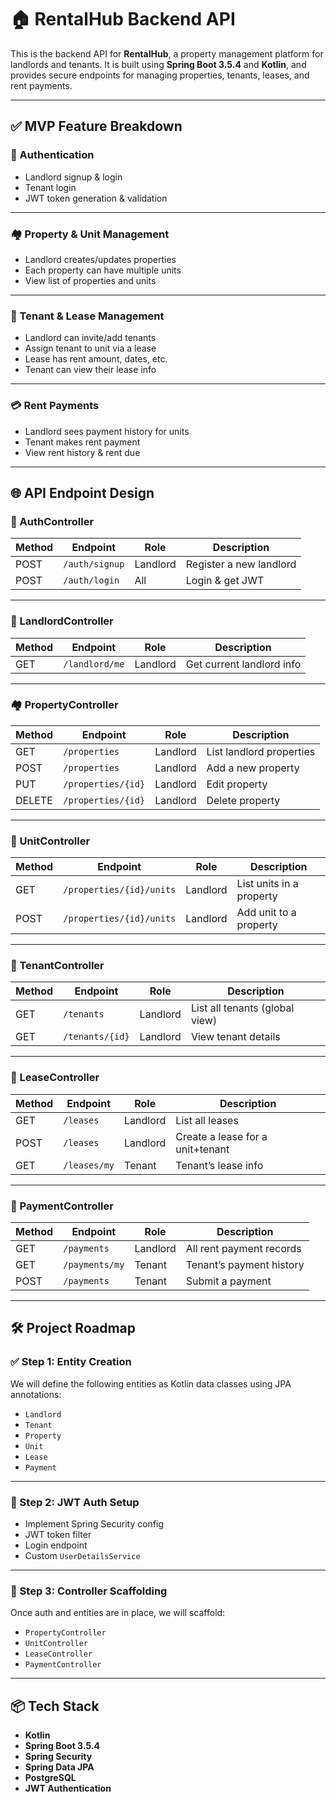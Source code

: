 # 🏠 RentalHub Backend API

This is the backend API for **RentalHub**, a property management platform for landlords and tenants. It is built using **Spring Boot 3.5.4** and **Kotlin**, and provides secure endpoints for managing properties, tenants, leases, and rent payments.

---

## ✅ MVP Feature Breakdown

### 🔐 Authentication

- Landlord signup & login
- Tenant login
- JWT token generation & validation

---

### 🏘 Property & Unit Management

- Landlord creates/updates properties
- Each property can have multiple units
- View list of properties and units

---

### 👥 Tenant & Lease Management

- Landlord can invite/add tenants
- Assign tenant to unit via a lease
- Lease has rent amount, dates, etc.
- Tenant can view their lease info

---

### 💳 Rent Payments

- Landlord sees payment history for units
- Tenant makes rent payment
- View rent history & rent due

---

## 🌐 API Endpoint Design

### 🔐 AuthController

| Method | Endpoint       | Role     | Description             |
|--------|----------------|----------|-------------------------|
| POST   | `/auth/signup` | Landlord | Register a new landlord |
| POST   | `/auth/login`  | All      | Login & get JWT         |

---

### 👤 LandlordController

| Method | Endpoint       | Role     | Description               |
|--------|----------------|----------|---------------------------|
| GET    | `/landlord/me` | Landlord | Get current landlord info |

---

### 🏘 PropertyController

| Method | Endpoint           | Role     | Description              |
|--------|--------------------|----------|--------------------------|
| GET    | `/properties`      | Landlord | List landlord properties |
| POST   | `/properties`      | Landlord | Add a new property       |
| PUT    | `/properties/{id}` | Landlord | Edit property            |
| DELETE | `/properties/{id}` | Landlord | Delete property          |

---

### 🏢 UnitController

| Method | Endpoint                 | Role     | Description              |
|--------|--------------------------|----------|--------------------------|
| GET    | `/properties/{id}/units` | Landlord | List units in a property |
| POST   | `/properties/{id}/units` | Landlord | Add unit to a property   |

---

### 👥 TenantController

| Method | Endpoint        | Role     | Description                    |
|--------|-----------------|----------|--------------------------------|
| GET    | `/tenants`      | Landlord | List all tenants (global view) |
| GET    | `/tenants/{id}` | Landlord | View tenant details            |

---

### 📃 LeaseController

| Method | Endpoint     | Role     | Description                      |
|--------|--------------|----------|----------------------------------|
| GET    | `/leases`    | Landlord | List all leases                  |
| POST   | `/leases`    | Landlord | Create a lease for a unit+tenant |
| GET    | `/leases/my` | Tenant   | Tenant’s lease info              |

---

### 💸 PaymentController

| Method | Endpoint       | Role     | Description              |
|--------|----------------|----------|--------------------------|
| GET    | `/payments`    | Landlord | All rent payment records |
| GET    | `/payments/my` | Tenant   | Tenant’s payment history |
| POST   | `/payments`    | Tenant   | Submit a payment         |

---

## 🛠️ Project Roadmap

### ✅ Step 1: Entity Creation

We will define the following entities as Kotlin data classes using JPA annotations:

- `Landlord`
- `Tenant`
- `Property`
- `Unit`
- `Lease`
- `Payment`

---

### 🔐 Step 2: JWT Auth Setup

- Implement Spring Security config
- JWT token filter
- Login endpoint
- Custom `UserDetailsService`

---

### 🚀 Step 3: Controller Scaffolding

Once auth and entities are in place, we will scaffold:

- `PropertyController`
- `UnitController`
- `LeaseController`
- `PaymentController`

---

## 📦 Tech Stack

- **Kotlin**
- **Spring Boot 3.5.4**
- **Spring Security**
- **Spring Data JPA**
- **PostgreSQL**
- **JWT Authentication**
